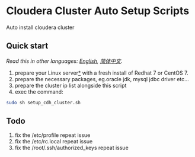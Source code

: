 # Cloudera Cluster Auto Setup Scripts
Auto install cloudera cluster


## Quick start
*Read this in other languages: [English](README.md), [简体中文](README-zh.md).*

1. prepare your Linux server[*](#quick-start-note) with a fresh install of Redhat 7 or CentOS 7.
2. prepare the necessary packages, eg.oracle jdk, mysql jdbc driver etc...
3. prepare the cluster ip list alongside this script
4. exec the command: 
```bash
sudo sh setup_cdh_cluster.sh
```

## Todo
1. fix the /etc/profile repeat issue
2. fix the /etc/rc.local repeat issue
3. fix the /root/.ssh/authorized_keys repeat issue

